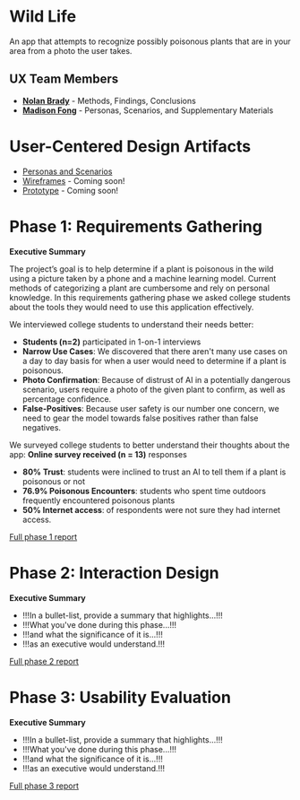 # Wild Life

An app that attempts to recognize possibly poisonous plants that are in your area from a photo the user takes.

## UX Team Members

* **[Nolan Brady](https://usabilityengineering.github.io/ux-portfolio-somehobo/)** - Methods, Findings, Conclusions
* **[Madison Fong](https://usabilityengineering.github.io/ux-portfolio-mnfong/)** - Personas, Scenarios, and Supplementary Materials

# User-Centered Design Artifacts
 
* [Personas and Scenarios](Personas_and_Scenarios.pdf)
* [Wireframes](#) - Coming soon!
* [Prototype](#) - Coming soon!

# Phase 1: Requirements Gathering

**Executive Summary**

The project’s goal is to help determine if a plant is poisonous in the wild using a picture taken by a phone and a machine learning model. Current methods of categorizing a plant are cumbersome and rely on personal knowledge. In this requirements gathering phase we asked college students about the tools they would need to use this application effectively.

We interviewed college students to understand their needs better:
- **Students (n=2)** participated in 1-on-1 interviews
- **Narrow Use Cases**: We discovered that there aren't many use cases on a day to day basis for when a user would need to determine if a plant is poisonous.
- **Photo Confirmation**: Because of distrust of AI in a potentially dangerous scenario, users require a photo of the given plant to confirm, as well as percentage confidence.
- **False-Positives**: Because user safety is our number one concern, we need to gear the model towards false positives rather than false negatives.

We surveyed college students to better understand their thoughts about the app:
**Online survey received (n = 13)** responses
- **80% Trust**: students were inclined to trust an AI to tell them if a plant is poisonous or not
- **76.9% Poisonous Encounters**: students who spent time outdoors frequently encountered poisonous plants
- **50% Internet access**: of respondents were not sure they had internet access.


[Full phase 1 report](requirements/)

# Phase 2: Interaction Design

**Executive Summary**

* !!!In a bullet-list, provide a summary that highlights...!!!
* !!!What you've done during this phase...!!!
* !!!and what the significance of it is...!!!
* !!!as an executive would understand.!!!

[Full phase 2 report](design/)

# Phase 3: Usability Evaluation

**Executive Summary**

* !!!In a bullet-list, provide a summary that highlights...!!!
* !!!What you've done during this phase...!!!
* !!!and what the significance of it is...!!!
* !!!as an executive would understand.!!!

[Full phase 3 report](evaluation/)

